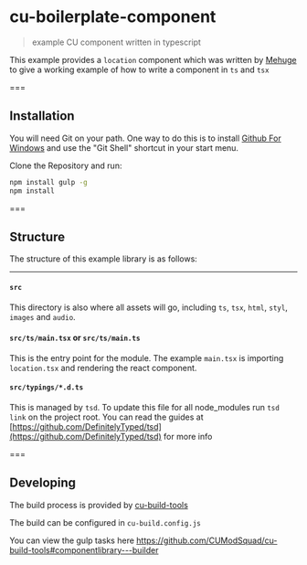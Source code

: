 cu-boilerplate-component
===========================

> example CU component written in typescript

This example provides a `location` component which was written by [Mehuge](https://github.com/Mehuge) to give a working
example of how to write a component in `ts` and `tsx`

===

Installation
------------

You will need Git on your path. One way to do this is to install [Github For Windows](https://windows.github.com/) and use the "Git Shell" shortcut in your start menu. 

Clone the Repository and run:

```sh
npm install gulp -g
npm install
```

===


Structure
---------

The structure of this example library is as follows:

---

#### `src`

This directory is also where all assets will go, including `ts`, `tsx`, `html`, `styl`, `images` and `audio`.


#### `src/ts/main.tsx` or `src/ts/main.ts`

This is the entry point for the module.
The example `main.tsx` is importing `location.tsx` and rendering the react component.


#### `src/typings/*.d.ts`

This is managed by `tsd`.
To update this file for all node_modules run `tsd link` on the project root.
You can read the guides at [https://github.com/DefinitelyTyped/tsd](https://github.com/DefinitelyTyped/tsd) for more info


===


Developing
----------

The build process is provided by [cu-build-tools](https://github.com/CUModSquad/cu-build-tools#componentlibrary---builder)

The build can be configured in `cu-build.config.js`

You can view the gulp tasks here https://github.com/CUModSquad/cu-build-tools#componentlibrary---builder

